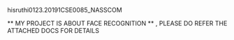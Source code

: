 hisruthi0123.20191CSE0085_NASSCOM

** MY PROJECT IS ABOUT FACE RECOGNITION ** , PLEASE DO REFER THE ATTACHED DOCS FOR DETAILS
